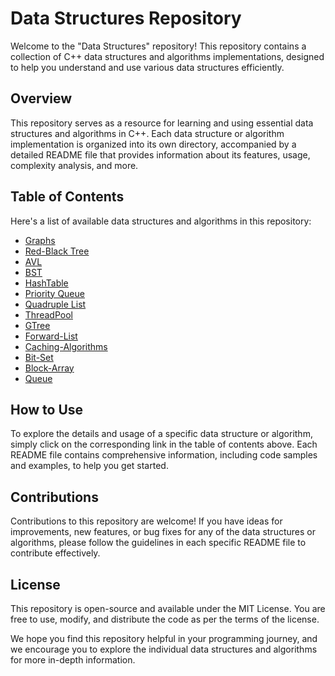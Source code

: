 # Data Structures Repository

Welcome to the "Data Structures" repository! This repository contains a collection of C++ data structures and algorithms implementations, designed to help you understand and use various data structures efficiently.

## Overview

This repository serves as a resource for learning and using essential data structures and algorithms in C++. Each data structure or algorithm implementation is organized into its own directory, accompanied by a detailed README file that provides information about its features, usage, complexity analysis, and more.

## Table of Contents

Here's a list of available data structures and algorithms in this repository:

- [Graphs](./Graphs/README.md)
- [Red-Black Tree](./Red-Black/README.md)
- [AVL](./AVL/README.md)
- [BST](./BST/README.md)
- [HashTable](./HashTable/README.md)
- [Priority Queue](./priority_queue/README.md)
- [Quadruple List](./Quadruple_list/README.md)
- [ThreadPool](./Thread_Pool/README.md)
- [GTree](./GTree/README.md) 
- [Forward-List](./Forward-List/README.md)
- [Caching-Algorithms](./Caching-Algorithms/README.md)
- [Bit-Set](./Bit-Set/README.md)
- [Block-Array](./Block-Array/README.md)
- [Queue](./Queue/README.md)

## How to Use

To explore the details and usage of a specific data structure or algorithm, simply click on the corresponding link in the table of contents above. Each README file contains comprehensive information, including code samples and examples, to help you get started.

## Contributions

Contributions to this repository are welcome! If you have ideas for improvements, new features, or bug fixes for any of the data structures or algorithms, please follow the guidelines in each specific README file to contribute effectively.

## License

This repository is open-source and available under the MIT License. You are free to use, modify, and distribute the code as per the terms of the license.

We hope you find this repository helpful in your programming journey, and we encourage you to explore the individual data structures and algorithms for more in-depth information.
